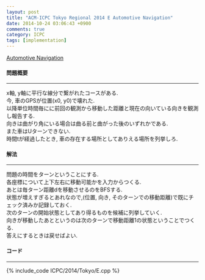 ```yaml
---
layout: post
title: "ACM-ICPC Tokyo Regional 2014 E Automotive Navigation"
date: 2014-10-24 03:06:43 +0900
comments: true
category: ICPC
tags: [implementation]
---
```


[Automotive Navigation](http://judge.u-aizu.ac.jp/onlinejudge/cdescription.jsp?cid=ICPCOOC2014&pid=E)

#### 問題概要

****

x軸, y軸に平行な線分で繋がれたコースがある.  
今, 車のGPSが位置(x0, y0)で壊れた.  
以降単位時間毎にに前回の観測から移動した距離と現在の向いている向きを観測し報告する.  
向きは曲がり角にいる場合は曲る前と曲がった後のいずれかである.  
また車はUターンできない.  
時間tが経過したとき, 車の存在する場所としてありえる場所を列挙しろ.

#### 解法

****

問題の時間をターンということにする.  
各座標について上下左右に移動可能かを入力からつくる.  
あとは毎ターン距離dを移動させるのをBFSする.  
状態が増えすぎるとあれなので,(位置, 向き, そのターンでの移動距離)で既にチェック済みか記録しておく.  
次のターンの開始状態としてあり得るものを候補に列挙していく.  
向きが移動したあとというのは次のターンで移動距離1の状態ということでつくる.  
答えにするときは戻せばよい.

#### コード

****

{% include_code ICPC/2014/Tokyo/E.cpp %}
